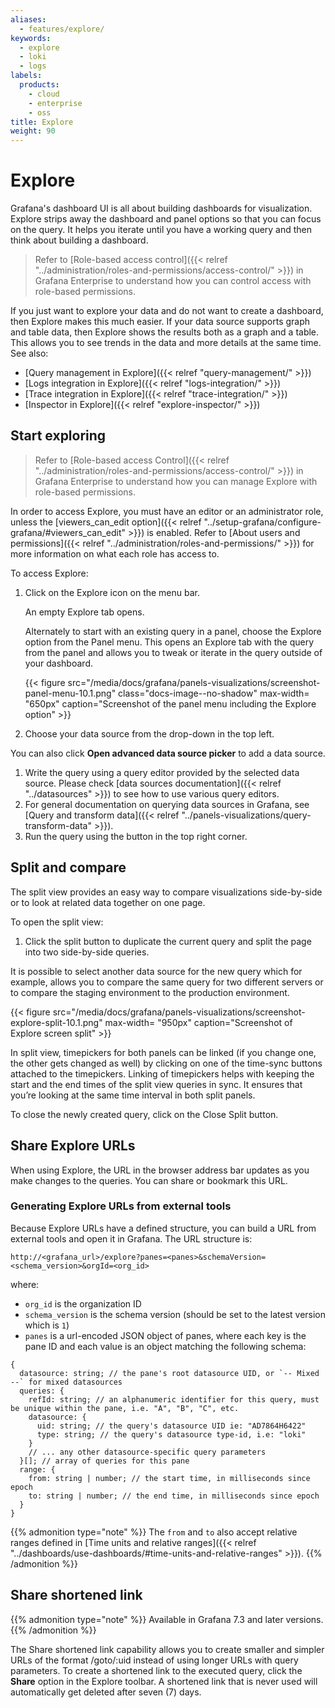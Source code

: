 ```yaml
---
aliases:
  - features/explore/
keywords:
  - explore
  - loki
  - logs
labels:
  products:
    - cloud
    - enterprise
    - oss
title: Explore
weight: 90
---
```


# Explore

Grafana's dashboard UI is all about building dashboards for visualization. Explore strips away the dashboard and panel options so that you can focus on the query. It helps you iterate until you have a working query and then think about building a dashboard.

> Refer to [Role-based access control]({{< relref "../administration/roles-and-permissions/access-control/" >}}) in Grafana Enterprise to understand how you can control access with role-based permissions.

If you just want to explore your data and do not want to create a dashboard, then Explore makes this much easier. If your data source supports graph and table data, then Explore shows the results both as a graph and a table. This allows you to see trends in the data and more details at the same time. See also:

- [Query management in Explore]({{< relref "query-management/" >}})
- [Logs integration in Explore]({{< relref "logs-integration/" >}})
- [Trace integration in Explore]({{< relref "trace-integration/" >}})
- [Inspector in Explore]({{< relref "explore-inspector/" >}})

## Start exploring

> Refer to [Role-based access Control]({{< relref "../administration/roles-and-permissions/access-control/" >}}) in Grafana Enterprise to understand how you can manage Explore with role-based permissions.

In order to access Explore, you must have an editor or an administrator role, unless the [viewers_can_edit option]({{< relref "../setup-grafana/configure-grafana/#viewers_can_edit" >}}) is enabled. Refer to [About users and permissions]({{< relref "../administration/roles-and-permissions/" >}}) for more information on what each role has access to.

To access Explore:

1. Click on the Explore icon on the menu bar.

   An empty Explore tab opens.

   Alternately to start with an existing query in a panel, choose the Explore option from the Panel menu. This opens an Explore tab with the query from the panel and allows you to tweak or iterate in the query outside of your dashboard.

   {{< figure src="/media/docs/grafana/panels-visualizations/screenshot-panel-menu-10.1.png" class="docs-image--no-shadow" max-width= "650px" caption="Screenshot of the panel menu including the Explore option" >}}

1. Choose your data source from the drop-down in the top left.

You can also click **Open advanced data source picker** to add a data source.

1. Write the query using a query editor provided by the selected data source. Please check [data sources documentation]({{< relref "../datasources" >}}) to see how to use various query editors.
1. For general documentation on querying data sources in Grafana, see [Query and transform data]({{< relref "../panels-visualizations/query-transform-data" >}}).
1. Run the query using the button in the top right corner.

## Split and compare

The split view provides an easy way to compare visualizations side-by-side or to look at related data together on one page.

To open the split view:

1. Click the split button to duplicate the current query and split the page into two side-by-side queries.

It is possible to select another data source for the new query which for example, allows you to compare the same query for two different servers or to compare the staging environment to the production environment.

{{< figure src="/media/docs/grafana/panels-visualizations/screenshot-explore-split-10.1.png" max-width= "950px" caption="Screenshot of Explore screen split" >}}

In split view, timepickers for both panels can be linked (if you change one, the other gets changed as well) by clicking on one of the time-sync buttons attached to the timepickers. Linking of timepickers helps with keeping the start and the end times of the split view queries in sync. It ensures that you’re looking at the same time interval in both split panels.

To close the newly created query, click on the Close Split button.

## Share Explore URLs

When using Explore, the URL in the browser address bar updates as you make changes to the queries. You can share or bookmark this URL.

### Generating Explore URLs from external tools

Because Explore URLs have a defined structure, you can build a URL from external tools and open it in Grafana. The URL structure is:

```
http://<grafana_url>/explore?panes=<panes>&schemaVersion=<schema_version>&orgId=<org_id>
```

where:

- `org_id` is the organization ID
- `schema_version` is the schema version (should be set to the latest version which is `1`)
- `panes` is a url-encoded JSON object of panes, where each key is the pane ID and each value is an object matching the following schema:

```
{
  datasource: string; // the pane's root datasource UID, or `-- Mixed --` for mixed datasources
  queries: {
    refId: string; // an alphanumeric identifier for this query, must be unique within the pane, i.e. "A", "B", "C", etc.
    datasource: {
      uid: string; // the query's datasource UID ie: "AD7864H6422"
      type: string; // the query's datasource type-id, i.e: "loki"
    }
    // ... any other datasource-specific query parameters
  }[]; // array of queries for this pane
  range: {
    from: string | number; // the start time, in milliseconds since epoch
    to: string | number; // the end time, in milliseconds since epoch
  }
}
```

{{% admonition type="note" %}}
The `from` and `to` also accept relative ranges defined in [Time units and relative ranges]({{< relref "../dashboards/use-dashboards/#time-units-and-relative-ranges" >}}).
{{% /admonition %}}

## Share shortened link

{{% admonition type="note" %}}
Available in Grafana 7.3 and later versions.
{{% /admonition %}}

The Share shortened link capability allows you to create smaller and simpler URLs of the format /goto/:uid instead of using longer URLs with query parameters. To create a shortened link to the executed query, click the **Share** option in the Explore toolbar. A shortened link that is never used will automatically get deleted after seven (7) days.
